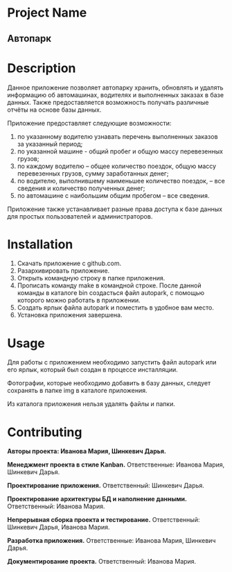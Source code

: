 # Project Name
## **Автопарк**
# Description
Данное приложение позволяет автопарку хранить, обновлять и удалять информацию об автомашинах, водителях и выполненных заказах в базе данных. Также предоставляется возможность получать различные отчёты на основе базы данных. 

Приложение предоставляет следующие возможности:
1. по указанному водителю узнавать перечень выполненных заказов за указанный период; 
2. по указанной машине - общий пробег и общую массу перевезенных грузов;
3. по каждому водителю – общее количество поездок, общую массу перевезенных грузов, сумму заработанных денег;
4. по водителю, выполнившему наименьшее количество поездок, – все сведения и количество полученных денег;
5. по автомашине с наибольшим общим пробегом – все сведения.

Приложение также устанавливает разные права доступа к базе данных для простых пользователей и администраторов.
# Installation
1. Скачать приложение с github.com.
2. Разархивировать приложение.
3. Открыть командную строку в папке приложения.
4. Прописать команду make в командной строке. После данной команды в каталоге bin создасться файл autopark, с помощью которого можно работать в приложении.
5. Создать ярлык файла autopark и поместить в удобное вам место.
6. Установка приложения завершена.
# Usage
Для работы с приложением необходимо запустить файл autopark или его ярлык, который был создан в процессе инсталляции.

Фотографии, которые необходимо добавить в базу данных, следует сохранять в папке img в каталоге приложения.

Из каталога приложения нельзя удалять файлы и папки.
# Contributing
**Авторы проекта: Иванова Мария, Шинкевич Дарья.**

**Менеджмент проекта в стиле Kanban.** Ответственные: Иванова Мария, Шинкевич Дарья.

**Проектирование приложения.** Ответственный: Шинкевич Дарья.

**Проектирование архитектуры БД и наполнение данными.** Ответственный: Иванова Мария.

**Непрерывная сборка проекта и тестирование.** Ответственный: Шинкевич Дарья, Иванова Мария.

**Разработка приложения.** Ответственные: Иванова Мария, Шинкевич Дарья.

**Документирование проекта.** Ответственный: Иванова Мария.
